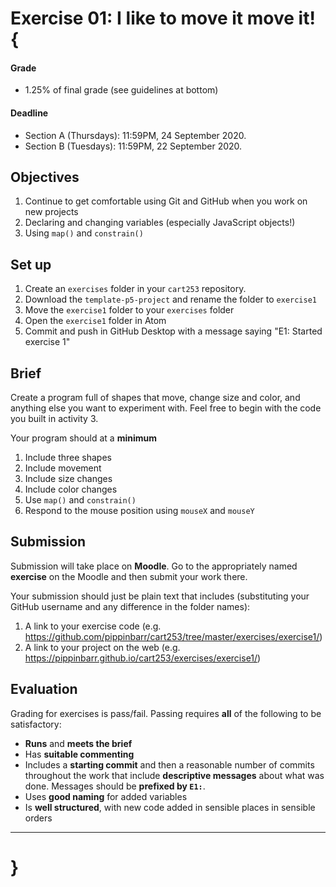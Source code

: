 # Exercise 01: I like to move it move it! {

#### Grade
- 1.25% of final grade (see guidelines at bottom)  

#### Deadline
- Section A (Thursdays): 11:59PM, 24 September 2020.
- Section B (Tuesdays): 11:59PM, 22 September 2020.

## Objectives

1. Continue to get comfortable using Git and GitHub when you work on new projects
2. Declaring and changing variables (especially JavaScript objects!)
3. Using `map()` and `constrain()`

## Set up

1. Create an `exercises` folder in your `cart253` repository.
2. Download the `template-p5-project` and rename the folder to `exercise1`
3. Move the `exercise1` folder to your `exercises` folder
4. Open the `exercise1` folder in Atom
5. Commit and push in GitHub Desktop with a message saying "E1: Started exercise 1"

## Brief

Create a program full of shapes that move, change size and color, and anything else you want to experiment with. Feel free to begin with the code you built in activity 3.

Your program should at a __minimum__

1. Include three shapes
2. Include movement
3. Include size changes
4. Include color changes
5. Use `map()` and `constrain()`
6. Respond to the mouse position using `mouseX` and `mouseY`

## Submission

Submission will take place on __Moodle__. Go to the appropriately named __exercise__ on the Moodle and then submit your work there.

Your submission should just be plain text that includes (substituting your GitHub username and any difference in the folder names):

1. A link to your exercise code (e.g. https://github.com/pippinbarr/cart253/tree/master/exercises/exercise1/)
2. A link to your project on the web (e.g. https://pippinbarr.github.io/cart253/exercises/exercise1/)

## Evaluation

Grading for exercises is pass/fail. Passing requires __all__ of the following to be satisfactory:

- __Runs__ and __meets the brief__
- Has __suitable commenting__
- Includes a __starting commit__ and then a reasonable number of commits throughout the work that include __descriptive messages__ about what was done. Messages should be __prefixed by `E1:`__.
- Uses __good naming__ for added variables
- Is __well structured__, with new code added in sensible places in sensible orders

---

# }
